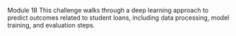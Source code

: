 Module 18
This challenge walks through a deep learning approach to predict outcomes related to student loans, including data processing, model training, and evaluation steps.
